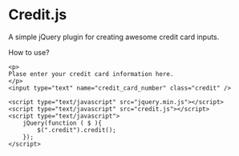 Credit.js
=========

A simple jQuery plugin for creating awesome credit card inputs.

How to use?

```
<p>
Plase enter your credit card information here.
</p>
<input type="text" name="credit_card_number" class="credit" />

<script type="text/javascript" src="jquery.min.js"></script>
<script type="text/javascript" src="credit.js"></script>
<script type="text/javascript">
	jQuery(function ( $ ){
		$(".credit").credit();
	});
</script>
```
